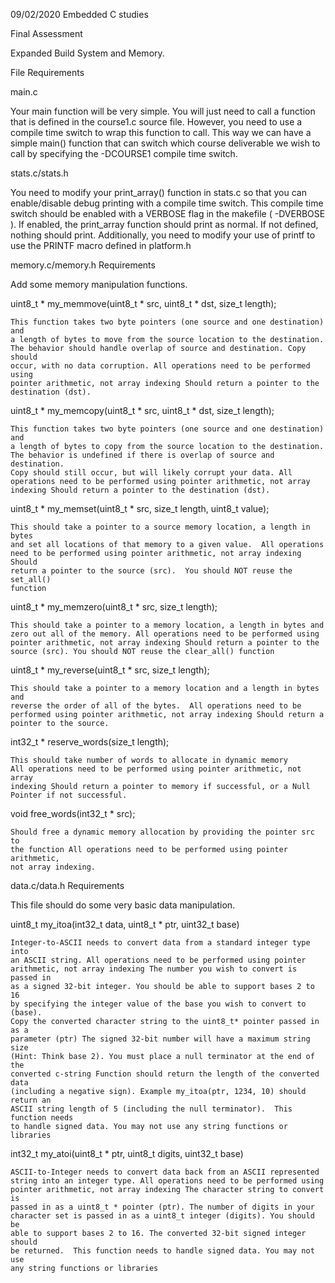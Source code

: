 09/02/2020
Embedded C studies

Final Assessment

Expanded Build System and Memory.

File Requirements

main.c

Your main function will be very simple. You will just need to call a function
that is defined in the course1.c source file. However, you need to use a
compile time switch to wrap this function to call. This way we can have a
simple main() function that can switch which course deliverable we wish to
call by specifying the -DCOURSE1 compile time switch.

stats.c/stats.h

You need to modify your print_array() function in stats.c so that you can
enable/disable debug printing with a compile time switch. This compile time
switch should be enabled with a VERBOSE flag in the makefile ( -DVERBOSE ). If
enabled, the print_array function should print as normal. If not defined,
nothing should print. Additionally, you need to modify your use of
printf to use the PRINTF macro defined in platform.h

memory.c/memory.h Requirements

Add some memory manipulation functions.

uint8_t * my_memmove(uint8_t * src, uint8_t * dst, size_t length);

    This function takes two byte pointers (one source and one destination) and
    a length of bytes to move from the source location to the destination.
    The behavior should handle overlap of source and destination. Copy should
    occur, with no data corruption. All operations need to be performed using
    pointer arithmetic, not array indexing Should return a pointer to the
    destination (dst).

uint8_t * my_memcopy(uint8_t * src, uint8_t * dst, size_t length);

    This function takes two byte pointers (one source and one destination) and
    a length of bytes to copy from the source location to the destination.
    The behavior is undefined if there is overlap of source and destination.
    Copy should still occur, but will likely corrupt your data. All
    operations need to be performed using pointer arithmetic, not array
    indexing Should return a pointer to the destination (dst).

uint8_t * my_memset(uint8_t * src, size_t length, uint8_t value);

    This should take a pointer to a source memory location, a length in bytes
    and set all locations of that memory to a given value.  All operations
    need to be performed using pointer arithmetic, not array indexing Should
    return a pointer to the source (src).  You should NOT reuse the set_all()
    function

uint8_t * my_memzero(uint8_t * src, size_t length);

    This should take a pointer to a memory location, a length in bytes and
    zero out all of the memory. All operations need to be performed using
    pointer arithmetic, not array indexing Should return a pointer to the
    source (src). You should NOT reuse the clear_all() function

uint8_t * my_reverse(uint8_t * src, size_t length);

    This should take a pointer to a memory location and a length in bytes and
    reverse the order of all of the bytes.  All operations need to be
    performed using pointer arithmetic, not array indexing Should return a
    pointer to the source.

int32_t * reserve_words(size_t length);

    This should take number of words to allocate in dynamic memory
    All operations need to be performed using pointer arithmetic, not array
    indexing Should return a pointer to memory if successful, or a Null
    Pointer if not successful.

void free_words(int32_t * src);

    Should free a dynamic memory allocation by providing the pointer src to
    the function All operations need to be performed using pointer arithmetic,
    not array indexing.

data.c/data.h Requirements

This file should do some very basic data manipulation.

uint8_t my_itoa(int32_t data, uint8_t * ptr, uint32_t base)

    Integer-to-ASCII needs to convert data from a standard integer type into
    an ASCII string. All operations need to be performed using pointer
    arithmetic, not array indexing The number you wish to convert is passed in
    as a signed 32-bit integer. You should be able to support bases 2 to 16
    by specifying the integer value of the base you wish to convert to (base).
    Copy the converted character string to the uint8_t* pointer passed in as a
    parameter (ptr) The signed 32-bit number will have a maximum string size
    (Hint: Think base 2). You must place a null terminator at the end of the
    converted c-string Function should return the length of the converted data
    (including a negative sign). Example my_itoa(ptr, 1234, 10) should return an
    ASCII string length of 5 (including the null terminator).  This function needs
    to handle signed data. You may not use any string functions or libraries

int32_t my_atoi(uint8_t * ptr, uint8_t digits, uint32_t base)

    ASCII-to-Integer needs to convert data back from an ASCII represented
    string into an integer type. All operations need to be performed using
    pointer arithmetic, not array indexing The character string to convert is
    passed in as a uint8_t * pointer (ptr). The number of digits in your
    character set is passed in as a uint8_t integer (digits). You should be
    able to support bases 2 to 16. The converted 32-bit signed integer should
    be returned.  This function needs to handle signed data. You may not use
    any string functions or libraries

